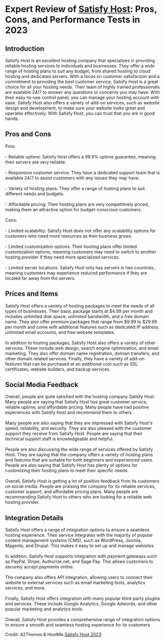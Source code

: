 <h1>Expert Review of <a href="https://a2themes.com/satisfy-host-reviews">Satisfy Host</a>: Pros, Cons, and Performance Tests in 2023</h1>
<h2>Introduction</h2>
Satisfy Host is an excellent hosting company that specializes in providing reliable hosting services to individuals and businesses. They offer a wide range of hosting plans to suit any budget, from shared hosting to cloud hosting and dedicated servers. With a focus on customer satisfaction and a commitment to providing the best customer service, Satisfy Host is a great choice for all your hosting needs. Their team of highly trained professionals are available 24/7 to answer any questions or concerns you may have. With their easy-to-use control panel, you can manage your hosting account with ease. Satisfy Host also offers a variety of add-on services, such as website design and development, to make sure your website looks great and operates effectively. With Satisfy Host, you can trust that you are in good hands.
<h2>Pros and Cons</h2>
Pros:<br><br>- Reliable uptime: Satisfy Host offers a 99.9% uptime guarantee, meaning their servers are very reliable.<br><br>- Responsive customer service: They have a dedicated support team that is available 24/7 to assist customers with any issues they may have.<br><br>- Variety of hosting plans: They offer a range of hosting plans to suit different needs and budgets.<br><br>- Affordable pricing: Their hosting plans are very competitively priced, making them an attractive option for budget-conscious customers.<br><br>Cons:<br><br>- Limited scalability: Satisfy Host does not offer any scalability options for customers who need more resources as their business grows.<br><br>- Limited customization options: Their hosting plans offer limited customization options, meaning customers may need to switch to another hosting provider if they need more specialized services.<br><br>- Limited server locations: Satisfy Host only has servers in two countries, meaning customers may experience reduced performance if they are located far away from the servers.
<h2>Prices and Items</h2>
Satisfy Host offers a variety of hosting packages to meet the needs of all types of businesses. Their basic package starts at $4.99 per month and includes unlimited disk space, unlimited bandwidth, and a free domain name. They also offer premium packages that range from $9.99 to $29.99 per month and come with additional features such as dedicated IP address, unlimited email accounts, and free website templates.<br><br>In addition to hosting packages, Satisfy Host also offers a variety of other services. These include web design, search engine optimization, and email marketing. They also offer domain name registration, domain transfers, and other domain related services. Finally, they have a variety of add-on features that can be purchased at an additional cost such as SSL certificates, website builders, and backup services.
<h2>Social Media Feedback</h2>
Overall, people are quite satisfied with the hosting company Satisfy Host. Many people are saying that Satisfy Host has great customer service, reliable uptime, and affordable pricing. Many people have had positive experiences with Satisfy Host and recommend them to others.<br><br>Many people are also saying that they are impressed with Satisfy Host's speed, reliability, and security. They are also pleased with the customer support they receive from Satisfy Host. People are saying that their technical support staff is knowledgeable and helpful.<br><br>People are also discussing the wide range of services offered by Satisfy Host. They are saying that the company offers a variety of hosting plans and features that are suitable for both beginners and experienced users. People are also saying that Satisfy Host has plenty of options for customizing their hosting plans to meet their specific needs.<br><br>Overall, Satisfy Host is getting a lot of positive feedback from its customers on social media. People are praising the company for its reliable services, customer support, and affordable pricing plans. Many people are recommending Satisfy Host to others who are looking for a reliable web hosting provider.
<h2>Integration Details</h2>
Satisfy Host offers a range of integration options to ensure a seamless hosting experience. Their service integrates with the majority of popular content management systems (CMS), such as WordPress, Joomla, Magento, and Drupal. This makes it easy to set up and manage websites. <br><br>In addition, Satisfy Host supports integration with payment gateways such as PayPal, Stripe, Authorize.net, and Sage Pay. This allows customers to securely accept payments online.<br><br>The company also offers API integration, allowing users to connect their website to external services such as email marketing tools, analytics services, and more.<br><br>Finally, Satisfy Host offers integration with many popular third-party plugins and services. These include Google Analytics, Google Adwords, and other popular marketing and analytics tools.<br><br>Overall, Satisfy Host provides a comprehensive range of integration options to ensure a smooth and seamless hosting experience for its customers.
<p>Credit: A2Themes & HostMe <a href="https://a2themes.com/satisfy-host-reviews">Satisfy Host 2023</a></p>